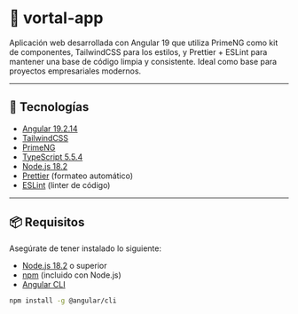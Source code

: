 # 📱 vortal-app

Aplicación web desarrollada con Angular 19 que utiliza PrimeNG como kit de componentes, TailwindCSS para los estilos, y Prettier + ESLint para mantener una base de código limpia y consistente. Ideal como base para proyectos empresariales modernos.

---

## 🚀 Tecnologías

- [Angular 19.2.14](https://angular.io/)
- [TailwindCSS](https://tailwindcss.com/)
- [PrimeNG](https://primeng.org/)
- [TypeScript 5.5.4](https://www.typescriptlang.org/)
- [Node.js 18.2](https://nodejs.org/)
- [Prettier](https://prettier.io/) (formateo automático)
- [ESLint](https://eslint.org/) (linter de código)

---

## 📦 Requisitos

Asegúrate de tener instalado lo siguiente:

- [Node.js 18.2](https://nodejs.org/en/) o superior
- [npm](https://www.npmjs.com/) (incluido con Node.js)
- [Angular CLI](https://angular.io/cli)

```bash
npm install -g @angular/cli
